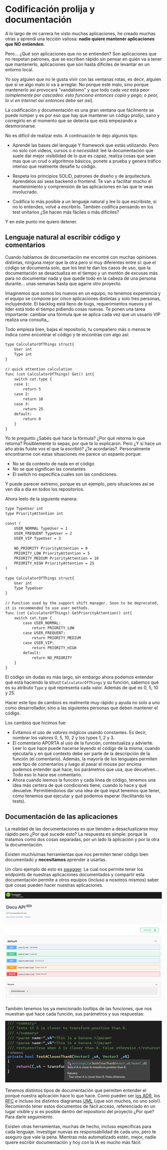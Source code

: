 # Codificación prolija y documentación

A lo largo de mi carrera he visto muchas aplicaciones, he creado muchas otras y aprendí una lección valiosa: **nadie quiere mantener aplicaciones que NO entienden**.

Pero... ¿Qué son aplicaciones que no se entienden? Son aplicaciones que no respetan patrones, que se escriben rápido sin pensar en quién va a tener que mantenerlo, aplicaciones que son hasta difíciles de levantar en un entorno local.

Yo soy alguien que no le gusta vivir con las ventanas rotas, es decir, alguien que si ve algo malo lo va a arreglar. No porque esté malo, sino porque mantenerlo así provocará "vandalismo" y que todo cada vez está peor (*simplemente por cascadeo: esto funciona entonces copio y pego; o peor, lo vi en internet así entonces debe ser así*).

La codificación y documentación es una gran ventana que fácilmente se puede romper y es por eso que hay que mantener un código prolijo, sano y corregirlo en el momento que se detecta que está empezando a desmoronarse.

No es difícil de realizar esto. A continuación te dejo algunos tips:

- Aprendé las bases del lenguaje Y framework que estás utilizando. Pero no solo con videos, cursos o *a necesidad*: leé la documentación que suele dar mejor visibilidad de lo que es capaz, realiza cosas que sean mas que un crud o algoritmos básicos, ponete a prueba y genera tráfico intenso que realmente desafíe tu código.

- Respeta los principios SOLID, patrones de diseño y de arquitectura. Aprendelos así seas backend o frontend. Te van a facilitar mucho el mantenimiento y comprensión de las aplicaciones en las que te veas involucrado.

- Codifica lo más posible a un lenguaje natural y lee lo que escribiste, si no lo entendes, volvé a escribirlo. También codifica pensando en los test unitarios ¿Se hacen más fáciles o más difíciles?

Y en este punto me quiero detener.

## Lenguaje natural al escribir código y comentarios

Cuando hablamos de documentación me encontré con muchas opiniones distintas, ninguna mejor que la otra pero sí muy diferentes entre sí: que el código se documenta solo, que los test te dan los casos de uso, que la documentación se desactualiza en el tiempo y un montón de excusas más para no documentar nada y que quede todo en la cabeza de una persona durante... unas semanas hasta que agarre otro proyecto.

Imaginemos que somos los nuevos en un equipo, no tenemos experiencia y el equipo se compone por cinco aplicaciones distintas y solo tres personas, incluyéndote. El backlog está lleno de bugs, requerimientos nuevos y el líder está todo el tiempo pidiendo cosas nuevas. Te ponen una tarea importante: cambiar una fórmula que se aplica cada vez que un usuario VIP realiza una consulta_.

Todo empieza bien, bajas el repositorio, tu compañero más o menos te indica como encontrar el código y te encontras con algo así:

```
type CalculatorOfThings struct{
	User int
	Type int
} 

// quick attention calculation
func (cot CalculatorOfThings) Get() int{
	switch cot.type {
	case 1:
		return 5
	case 2:
		return 10
	case 3:
		return 25
	default:
		return 0
	}
}
```

Yo te pregunto ¿Sabés qué hace la fórmula? ¿Por qué retorna lo que retorna? Posiblemente lo sepas, por que te lo explicaron. Pero ¿Y si hace un año atrás fuiste vos el que la escribió? ¿Te acordarías?. Personalmente encontrarme con estas situaciones me parece un espanto porque:

- No se da contexto de nada en el código
- No se que significan las constantes
- El switch no especifica cuales son las condiciones.

Y puede parecer extremo, porque es un ejemplo, pero situaciones así se ven día a día en todos los repositorios.

Ahora leelo de la siguiente manera:

```
type TypeUser int
type PriorityAttention int

const (
	USER_NORMAL TypeUser = 1
	USER_FREQUENT TypeUser = 2
	USER_VIP TypeUser = 3

	NO_PRIORITY PriorityAttention = 0
	PRIORITY_LOW PriorityAttention = 5
	PRIORITY_MEDIUM PriorityAttention = 10
	PRIORITY_HIGH PriorityAttention = 25
)

type CalculatorOfThings struct{
	User int
	Type TypeUser
} 

// Function used by the support shift manager. Soon to be deprecated, it is recommended to use user methods.
func (cot CalculatorOfThings) GetPriorityAttention() int{
	switch cot.type {
		case USER_NORMAL:
			return PRIORITY_LOW
		case USER_FREQUENT:
			return PRIORITY_MEDIUM
		case USER_VIP:
			return PRIORITY_HIGH
		default:
			return NO_PRIORITY
	}
}
```

El código sin dudas es más largo, sin embargo ahora podemos entender qué está haciendo la struct `CalculatorOfThings` y su función, sabemos qué es su atributo `Type` y qué representa cada valor. Además de qué es 0, 5, 10 y 25.

Hacer este tipo de cambios es realmente muy rápido y ayuda no solo a uno como desarrollador, sino a las siguientes personas que deben mantener el código.

Los cambios que hicimos fue:
- Evitamos el uso de *valores mágicos* usando constantes. Es decir, nombrar los valores 0, 5, 10, 2 y los types 1, 2 y 3.
- El comentario APORTA al uso de la función, contextualiza y advierte. Leer lo que hace puede hacerse leyendo el código de la misma, cuando ejecutarla y en qué contexto debe ser parte de la descripción de la función (el comentario). Además, la mayoría de los lenguajes permiten este tipo de comentarios y luego al pasar el mouse por encima podemos entender qué hace, los parámetros que usa, que devuelven... Todo eso lo hace ese comentario.
- Ahora cuando leemos la función y cada línea de código, tenemos una idea más certera de qué condiciones tiene, cuando lo hace y qué devuelve. Permitiéndonos dar una idea de qué input tenemos que tener, cómo tenemos que ejecutar y qué podemos esperar (facilitando los tests).

## Documentación de las aplicaciones

La realidad de las documentaciones es que tienden a desactualizarse muy rápido pero ¿Por qué sucede esto? La respuesta es simple: porque la tratamos como dos cosas separadas, por un lado la aplicación y por la otra la documentación.

Existen muchísimas herramientas que nos permiten tener código bien documentado y **necesitamos** aprender a usarlas.

Un claro ejemplo de esto es [swagger](https://swagger.io/). La cual nos permite tener los endpoints de nuestras aplicaciones documentados y compartir esta documentación permite a otros equipos (incluso a nosotros mismos) saber qué cosas pueden hacer nuestras aplicaciones.

![Ejemplo sagger](/resources/swagger.png)

También tenemos los ya mencionado tooltips de las funciones, que nos muestran qué hace cada función, sus parámetros y sus respuestas:

![Tooltip function](/resources/tooltipfunction.png)

Tenemos distintos tipos de documentación que permiten entender el porqué nuestra aplicación hace lo que hace. Como pueden ser [los ADR](https://cloud.google.com/architecture/architecture-decision-records?hl=es-419), los [RFC](https://medium.com/lifefunk/an-rfc-document-as-part-of-software-development-3c2442efe395) e incluso los distintos diagramas [UML](https://www.lucidchart.com/pages/es/tutorial-de-diagrama-de-clases-uml) (¡que son muchos, no uno solo!). Recomiendo tener estos documentos de fácil acceso, referenciado en un lugar visible y si es posible dentro del repositorio del proyecto ¿Por qué? Para darle seguimiento.

Existen otras herramientas, muchas de hecho, incluso específicas para cada lenguaje. Investigar nuevas es responsabilidad de cada uno, pero te aseguro que vale la pena. Mientras más automatizado estén, mejor, nadie quiere escribir documentación y hoy con la IA es mucho más fácil.
